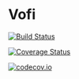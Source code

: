 # Vofi

[![Build Status](https://travis-ci.org/vlc1/Vofi.jl.svg?branch=master)](https://travis-ci.org/vlc1/Vofi.jl)

[![Coverage Status](https://coveralls.io/repos/vlc1/Vofi.jl/badge.svg?branch=master&service=github)](https://coveralls.io/github/vlc1/Vofi.jl?branch=master)

[![codecov.io](http://codecov.io/github/vlc1/Vofi.jl/coverage.svg?branch=master)](http://codecov.io/github/vlc1/Vofi.jl?branch=master)
